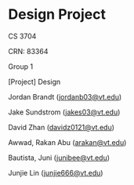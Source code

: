 # Design Project
CS 3704

CRN: 83364

Group 1

[Project] Design

Jordan Brandt (jordanb03@vt.edu)

Jake Sundstrom (jakes03@vt.edu)

David Zhan (davidz0121@vt.edu)

Awwad, Rakan Abu (arakan@vt.edu)

Bautista, Juni (junibee@vt.edu)

Junjie Lin (junjie666@vt.edu)
